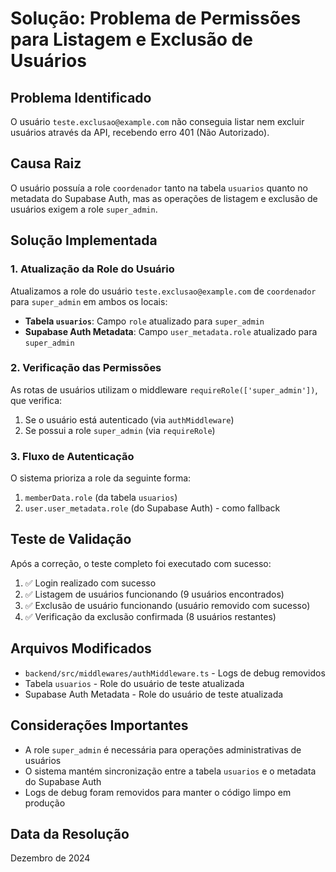 # Solução: Problema de Permissões para Listagem e Exclusão de Usuários

## Problema Identificado

O usuário `teste.exclusao@example.com` não conseguia listar nem excluir usuários através da API, recebendo erro 401 (Não Autorizado).

## Causa Raiz

O usuário possuía a role `coordenador` tanto na tabela `usuarios` quanto no metadata do Supabase Auth, mas as operações de listagem e exclusão de usuários exigem a role `super_admin`.

## Solução Implementada

### 1. Atualização da Role do Usuário

Atualizamos a role do usuário `teste.exclusao@example.com` de `coordenador` para `super_admin` em ambos os locais:

- **Tabela `usuarios`**: Campo `role` atualizado para `super_admin`
- **Supabase Auth Metadata**: Campo `user_metadata.role` atualizado para `super_admin`

### 2. Verificação das Permissões

As rotas de usuários utilizam o middleware `requireRole(['super_admin'])`, que verifica:

1. Se o usuário está autenticado (via `authMiddleware`)
2. Se possui a role `super_admin` (via `requireRole`)

### 3. Fluxo de Autenticação

O sistema prioriza a role da seguinte forma:
1. `memberData.role` (da tabela `usuarios`)
2. `user.user_metadata.role` (do Supabase Auth) - como fallback

## Teste de Validação

Após a correção, o teste completo foi executado com sucesso:

1. ✅ Login realizado com sucesso
2. ✅ Listagem de usuários funcionando (9 usuários encontrados)
3. ✅ Exclusão de usuário funcionando (usuário removido com sucesso)
4. ✅ Verificação da exclusão confirmada (8 usuários restantes)

## Arquivos Modificados

- `backend/src/middlewares/authMiddleware.ts` - Logs de debug removidos
- Tabela `usuarios` - Role do usuário de teste atualizada
- Supabase Auth Metadata - Role do usuário de teste atualizada

## Considerações Importantes

- A role `super_admin` é necessária para operações administrativas de usuários
- O sistema mantém sincronização entre a tabela `usuarios` e o metadata do Supabase Auth
- Logs de debug foram removidos para manter o código limpo em produção

## Data da Resolução

Dezembro de 2024